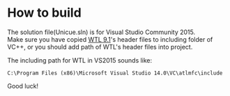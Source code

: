 How to build
============

The solution file(Unicue.sln) is for Visual Studio Community 2015.  
Make sure you have copied [WTL 9.1](http://sourceforge.net/projects/wtl/files/WTL%209.1/)'s header files to including folder of VC++, or 
you should add path of WTL's header files into project.

The including path for WTL in VS2015 sounds like:

    C:\Program Files (x86)\Microsoft Visual Studio 14.0\VC\atlmfc\include

Good luck!
